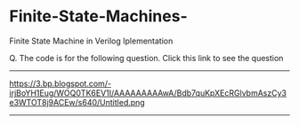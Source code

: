 # Finite-State-Machines-
Finite State Machine in Verilog Iplementation


Q. The code is for the following question.
Click this link to see the question
****
https://3.bp.blogspot.com/-irjBoYH1Eug/WOQ0TK6EV1I/AAAAAAAAAwA/Bdb7quKpXEcRGlvbmAszCy3e3WTOT8j9ACEw/s640/Untitled.png
****
